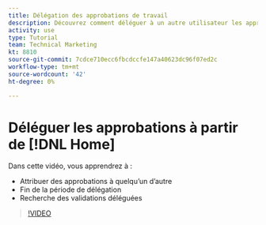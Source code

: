 ```yaml
---
title: Délégation des approbations de travail
description: Découvrez comment déléguer à un autre utilisateur les approbations pour les projets, les tâches, les problèmes et les Fiches d’évaluation.
activity: use
type: Tutorial
team: Technical Marketing
kt: 8810
source-git-commit: 7cdce710ecc6fbcdccfe147a40623dc96f07ed2c
workflow-type: tm+mt
source-wordcount: '42'
ht-degree: 0%

---
```


# Déléguer les approbations à partir de [!DNL Home]

Dans cette vidéo, vous apprendrez à :

* Attribuer des approbations à quelqu’un d’autre
* Fin de la période de délégation
* Recherche des validations déléguées

>[!VIDEO](https://video.tv.adobe.com/v/336094/?quality=12)

<!---
learn more URLS
Delegate approval request
--->
